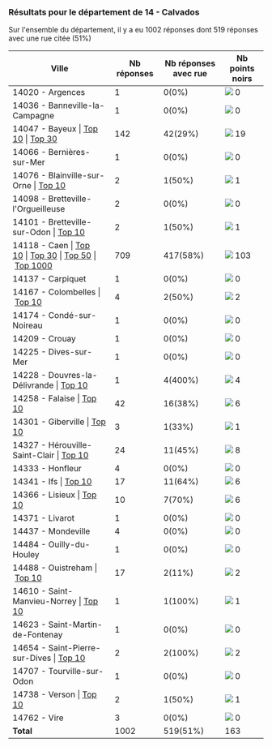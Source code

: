 ### Résultats pour le département de 14 - Calvados

Sur l'ensemble du département, il y a eu 1002 réponses dont 519 réponses avec une rue citée (51%)

| Ville | Nb réponses | Nb réponses avec rue | Nb points noirs |
|-------------|-------------|----------------------|-----------------|
|14020 - Argences|1|0(0%)|<img src="../../img/bar_0.gif" />&nbsp;0|
|14036 - Banneville-la-Campagne|1|0(0%)|<img src="../../img/bar_0.gif" />&nbsp;0|
|14047 - Bayeux&nbsp;&#124;&nbsp;<a href='14047 - Bayeux_top10.md'>Top 10</a>&nbsp;&#124;&nbsp;<a href='14047 - Bayeux_top19.md'>Top 30</a>|142|42(29%)|<img src="../../img/bar_11.gif" />&nbsp;19|
|14066 - Bernières-sur-Mer|1|0(0%)|<img src="../../img/bar_0.gif" />&nbsp;0|
|14076 - Blainville-sur-Orne&nbsp;&#124;&nbsp;<a href='14076 - Blainville-sur-Orne_top1.md'>Top 10</a>|2|1(50%)|<img src="../../img/bar_0.gif" />&nbsp;1|
|14098 - Bretteville-l'Orgueilleuse|2|0(0%)|<img src="../../img/bar_0.gif" />&nbsp;0|
|14101 - Bretteville-sur-Odon&nbsp;&#124;&nbsp;<a href='14101 - Bretteville-sur-Odon_top1.md'>Top 10</a>|2|1(50%)|<img src="../../img/bar_0.gif" />&nbsp;1|
|14118 - Caen&nbsp;&#124;&nbsp;<a href='14118 - Caen_top10.md'>Top 10</a>&nbsp;&#124;&nbsp;<a href='14118 - Caen_top30.md'>Top 30</a>&nbsp;&#124;&nbsp;<a href='14118 - Caen_top50.md'>Top 50</a>&nbsp;&#124;&nbsp;<a href='14118 - Caen_top103.md'>Top 1000</a>|709|417(58%)|<img src="../../img/bar_63.gif" />&nbsp;103|
|14137 - Carpiquet|1|0(0%)|<img src="../../img/bar_0.gif" />&nbsp;0|
|14167 - Colombelles&nbsp;&#124;&nbsp;<a href='14167 - Colombelles_top2.md'>Top 10</a>|4|2(50%)|<img src="../../img/bar_1.gif" />&nbsp;2|
|14174 - Condé-sur-Noireau|1|0(0%)|<img src="../../img/bar_0.gif" />&nbsp;0|
|14209 - Crouay|1|0(0%)|<img src="../../img/bar_0.gif" />&nbsp;0|
|14225 - Dives-sur-Mer|1|0(0%)|<img src="../../img/bar_0.gif" />&nbsp;0|
|14228 - Douvres-la-Délivrande&nbsp;&#124;&nbsp;<a href='14228 - Douvres-la-Délivrande_top4.md'>Top 10</a>|1|4(400%)|<img src="../../img/bar_2.gif" />&nbsp;4|
|14258 - Falaise&nbsp;&#124;&nbsp;<a href='14258 - Falaise_top6.md'>Top 10</a>|42|16(38%)|<img src="../../img/bar_3.gif" />&nbsp;6|
|14301 - Giberville&nbsp;&#124;&nbsp;<a href='14301 - Giberville_top1.md'>Top 10</a>|3|1(33%)|<img src="../../img/bar_0.gif" />&nbsp;1|
|14327 - Hérouville-Saint-Clair&nbsp;&#124;&nbsp;<a href='14327 - Hérouville-Saint-Clair_top8.md'>Top 10</a>|24|11(45%)|<img src="../../img/bar_4.gif" />&nbsp;8|
|14333 - Honfleur|4|0(0%)|<img src="../../img/bar_0.gif" />&nbsp;0|
|14341 - Ifs&nbsp;&#124;&nbsp;<a href='14341 - Ifs_top6.md'>Top 10</a>|17|11(64%)|<img src="../../img/bar_3.gif" />&nbsp;6|
|14366 - Lisieux&nbsp;&#124;&nbsp;<a href='14366 - Lisieux_top6.md'>Top 10</a>|10|7(70%)|<img src="../../img/bar_3.gif" />&nbsp;6|
|14371 - Livarot|1|0(0%)|<img src="../../img/bar_0.gif" />&nbsp;0|
|14437 - Mondeville|4|0(0%)|<img src="../../img/bar_0.gif" />&nbsp;0|
|14484 - Ouilly-du-Houley|1|0(0%)|<img src="../../img/bar_0.gif" />&nbsp;0|
|14488 - Ouistreham&nbsp;&#124;&nbsp;<a href='14488 - Ouistreham_top2.md'>Top 10</a>|17|2(11%)|<img src="../../img/bar_1.gif" />&nbsp;2|
|14610 - Saint-Manvieu-Norrey&nbsp;&#124;&nbsp;<a href='14610 - Saint-Manvieu-Norrey_top1.md'>Top 10</a>|1|1(100%)|<img src="../../img/bar_0.gif" />&nbsp;1|
|14623 - Saint-Martin-de-Fontenay|1|0(0%)|<img src="../../img/bar_0.gif" />&nbsp;0|
|14654 - Saint-Pierre-sur-Dives&nbsp;&#124;&nbsp;<a href='14654 - Saint-Pierre-sur-Dives_top2.md'>Top 10</a>|2|2(100%)|<img src="../../img/bar_1.gif" />&nbsp;2|
|14707 - Tourville-sur-Odon|1|0(0%)|<img src="../../img/bar_0.gif" />&nbsp;0|
|14738 - Verson&nbsp;&#124;&nbsp;<a href='14738 - Verson_top1.md'>Top 10</a>|2|1(50%)|<img src="../../img/bar_0.gif" />&nbsp;1|
|14762 - Vire|3|0(0%)|<img src="../../img/bar_0.gif" />&nbsp;0|
| **Total** |1002|519(51%)|163|
